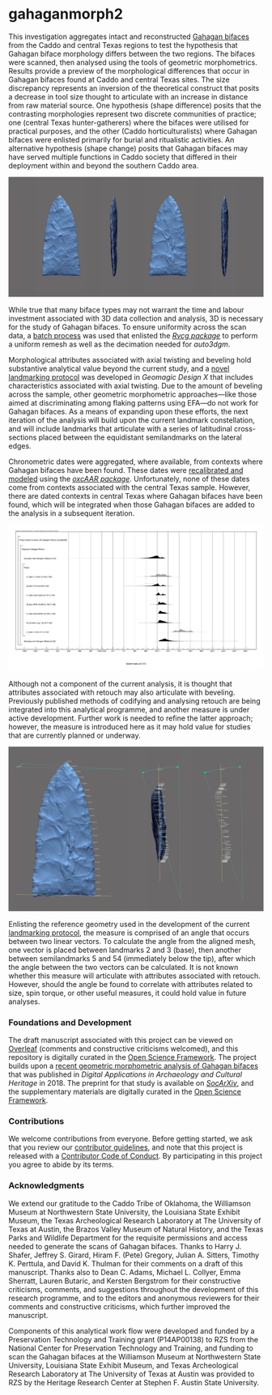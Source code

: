 # gahaganmorph2

This investigation aggregates intact and reconstructed [Gahagan bifaces](https://scholarworks.sfasu.edu/ita-gahaganbiface/) from the Caddo and central Texas regions to test the hypothesis that Gahagan biface morphology differs between the two regions. The bifaces were scanned, then analysed using the tools of geometric morphometrics. Results provide a preview of the morphological differences that occur in Gahagan bifaces found at Caddo and central Texas sites. The size discrepancy represents an inversion of the theoretical construct that posits a decrease in tool size thought to articulate with an increase in distance from raw material source. One hypothesis (shape difference) posits that the contrasting morphologies represent two discrete communities of practice; one (central Texas hunter-gatherers) where the bifaces were utilised for practical purposes, and the other (Caddo horticulturalists) where Gahagan bifaces were enlisted primarily for burial and ritualistic activities. An alternative hypothesis (shape change) posits that Gahagan bifaces may have served multiple functions in Caddo society that differed in their deployment within and beyond the southern Caddo area.

![](./analysis/images/figbev.png)

While true that many biface types may not warrant the time and labour investment associated with 3D data collection and analysis, 3D is necessary for the study of Gahagan bifaces. To ensure uniformity across the scan data, a [batch process](analysis/Rvcgbatch.R) was used that enlisted the [_Rvcg package_](https://github.com/zarquon42b/Rvcg) to perform a uniform remesh as well as the decimation needed for _auto3dgm_.

Morphological attributes associated with axial twisting and beveling hold substantive analytical value beyond the current study, and a [novel landmarking protocol](analysis/landmarking-protocol.md) was developed in _Geomagic Design X_ that includes characteristics associated with axial twisting. Due to the amount of beveling across the sample, other geometric morphometric approaches&mdash;like those aimed at discriminating among flaking patterns using EFA&mdash;do not work for Gahagan bifaces. As a means of expanding upon these efforts, the next iteration of the analysis will build upon the current landmark constellation, and will include landmarks that articulate with a series of latitudinal cross-sections placed between the equidistant semilandmarks on the lateral edges.

Chronometric dates were aggregated, where available, from contexts where Gahagan bifaces have been found. These dates were [recalibrated and modeled](analysis/gahagan14c.md) using the [_oxcAAR package_](https://github.com/ISAAKiel/oxcAAR). Unfortunately, none of these dates come from contexts associated with the central Texas sample. However, there are dated contexts in central Texas where Gahagan bifaces have been found, which will be integrated when those Gahagan bifaces are added to the analysis in a subsequent iteration.

![](./images/fig03.png)

Although not a component of the current analysis, it is thought that attributes associated with retouch may also articulate with beveling. Previously published methods of codifying and analysing retouch are being integrated into this analytical programme, and another measure is under active development. Further work is needed to refine the latter approach; however, the measure is introduced here as it may hold value for studies that are currently planned or underway.

![](./images/gahagan-beveling-rev1.png)

Enlisting the reference geometry used in the development of the current [landmarking protocol](analysis/landmarking-protocol.md), the measure is comprised of an angle that occurs between two linear vectors. To calculate the angle from the aligned mesh, one vector is placed between landmarks 2 and 3 (base), then another between semilandmarks 5 and 54 (immediately below the tip), after which the angle between the two vectors can be calculated. It is not known whether this measure will articulate with attributes associated with retouch. However, should the angle be found to correlate with attributes related to size, spin torque, or other useful measures, it could hold value in future analyses.

### Foundations and Development

The draft manuscript associated with this project can be viewed on [Overleaf](https://www.overleaf.com/read/xkmbhpyfjvvk) (comments and constructive criticisms welcomed), and this repository is digitally curated in the [Open Science Framework](https://osf.io/hm3q7/). The project builds upon a [recent geometric morphometric analysis of Gahagan bifaces](https://doi.org/10.1016/j.daach.2018.e00080) that was published in _Digital Applications in Archaeology and Cultural Heritage_ in 2018. The preprint for that study is available on [_SocArXiv_](https://doi.org/10.31235/osf.io/u7qfr), and the supplementary materials are digitally curated in the [Open Science Framework](https://osf.io/jkxe3/).

### Contributions

We welcome contributions from everyone. Before getting started, we ask that you review our [contributor guidelines](CONTRIBUTING.md), and note that this project is released with a [Contributor Code of Conduct](CONDUCT.md). By participating in this project you agree to abide by its terms.

### Acknowledgments

We extend our gratitude to the Caddo Tribe of Oklahoma, the Williamson Museum at Northwestern State University, the Louisiana State Exhibit Museum, the Texas Archeological Research Laboratory at The University of Texas at Austin, the Brazos Valley Museum of Natural History, and the Texas Parks and Wildlife Department for the requisite permissions and access needed to generate the scans of Gahagan bifaces. Thanks to Harry J. Shafer, Jeffrey S. Girard, Hiram F. (Pete) Gregory, Julian A. Sitters, Timothy K. Perttula, and David K. Thulman for their comments on a draft of this manuscript. Thanks also to Dean C. Adams, Michael L. Collyer, Emma Sherratt, Lauren Butaric, and Kersten Bergstrom for their constructive criticisms, comments, and suggestions throughout the development of this research programme, and to the editors and anonymous reviewers for their comments and constructive criticisms, which further improved the manuscript.

Components of this analytical work flow were developed and funded by a Preservation Technology and Training grant (P14AP00138) to RZS from the National Center for Preservation Technology and Training, and funding to scan the Gahagan bifaces at the Williamson Museum at Northwestern State University, Louisiana State Exhibit Museum, and Texas Archeological Research Laboratory at The University of Texas at Austin was provided to RZS by the Heritage Research Center at Stephen F. Austin State University.
